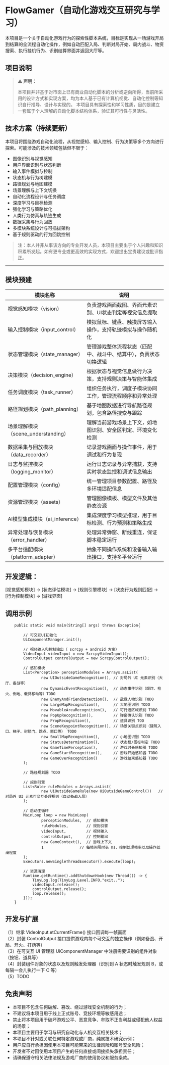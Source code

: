 # FlowGamer（自动化游戏交互研究与学习）

本项目是一个关于自动化游戏行为的探索性脚本系统，目标是实现从一场游戏开局到结算的全流程自动化操作，例如自动匹配入局、判断对局开始、局内战斗、物资搜索、执行挂机行为、识别结算界面并返回大厅等。

## 项目说明

> **⚠️ 声明：**
>
> 本项目并非基于对市面上已有商业自动化脚本的分析或逆向所得，当前所采用的设计方式和实现方案，均为本人基于已有计算机视觉、自动化控制等知识自行推导、设计与实现的。
本项目具有探索性和学习性质，目的是建立一套属于个人理解的自动化脚本结构体系，验证其可行性与灵活性。


## 技术方案（持续更新）

本项目将围绕游戏自动化流程，从视觉感知、输入控制、行为决策等多个方向进行探索。可能涉及的技术领域包括但不限于：

- 图像识别与视觉感知
- 用户界面识别与状态判断
- 输入事件模拟与控制
- 状态机与行为树建模
- 路径规划与地图建模
- 场景理解与上下文切换
- 自动化流程设计与任务调度
- 深度学习与目标检测
- 强化学习与策略优化
- 人类行为仿真与轨迹生成
- 数据采集与行为回放
- 多模块系统设计与可插拔架构
- 基于规则驱动的行为回跳控制

> 注：本人并非从事该方向的专业开发人员，本项目主要出于个人兴趣和知识积累所发起。如有更专业或更高效的实现方式，欢迎提出宝贵建议或批评指正。


---

## 模块预建

| 模块名称           | 说明                                                         |
|--------------------|--------------------------------------------------------------|
| 视觉感知模块（vision）       | 负责游戏画面截图、界面元素识别、UI状态判定等视觉信息提取                   |
| 输入控制模块（input_control） | 模拟鼠标、键盘、触摸屏等输入操作，支持轨迹模拟与操作随机化                     |
| 状态管理模块（state_manager） | 管理游戏整体流程状态（匹配中、战斗中、结算中），负责状态切换逻辑               |
| 决策模块（decision_engine）   | 根据状态与视觉信息做行为决策，支持规则决策与智能体集成                         |
| 任务调度模块（task_runner）   | 组织任务执行，调度子模块协同工作，管理流程顺序和异常处理                       |
| 路径规划模块（path_planning） | 基于地图数据进行导航路径规划，包含路径搜索与跟踪                              |
| 场景理解模块（scene_understanding） | 理解当前游戏场景上下文，如地图识别、安全区判定、环境变化检测                |
| 数据采集与回放模块（data_recorder） | 记录游戏画面与操作事件，用于调试和行为复现                                   |
| 日志与监控模块（logging_monitor） | 运行日志记录与异常捕获，支持实时状态监控和调试信息输出                         |
| 配置管理模块（config）         | 统一管理项目参数配置、路径及多环境适配信息                                   |
| 资源管理模块（assets）         | 管理图像模板、模型文件及其他静态资源                                         |
| AI模型集成模块（ai_inference） | 集成深度学习模型推理，用于目标检测、行为预测和策略生成                         |
| 异常处理与恢复模块（error_handler） | 处理异常弹窗、断线重连，保证脚本稳定运行                                     |
| 多平台适配模块（platform_adapter） | 抽象不同操作系统和设备输入输出接口，支持多平台运行                             |

  

## 开发逻辑：

[视觉感知模块] -> [状态评估模块] -> [规则引擎模块] -> [状态行为规则匹配] -> [行为控制模块] -> [游戏界面] 

## 调用示例

``` 
    public static void main(String[] args) throws Exception{
    
        // 可交互UI初始化
        UiComponentManager.init();
    
        // 视频输入和控制输出（ scrcpy + android 方案）
        VideoInput videoInput = new ScrcpyVideoInput();
        ControlOutput controlOutput = new ScrcpyControlOutput();
        
        // 感知模块
        List<Perception> perceptionModules = Arrays.asList(
                new UIOutsideGameRecognition(), // 对局外 UI 元素识别（大厅、备战等）
                new DynamicEventRecognition(),  // 动态事件识别（爆炸、枪火、倒地、载具移动等）TODO
                new EnemyAndFriendDetection(),  // 敌我人物识别 TODO
                new LargeMapRecognition(),      // 大地图识别 TODO
                new MovableAreaRecognition(),   // 可行进区域识别 TODO
                new PopUpRecognition(),         // 弹窗确认识别 TODO
                new PropRecognition(),          // 道具识别 TOD
                new SceneKeypointRecognition(), // 场景关键点识别（建筑入口、梯子、封锁门、跳点、窗口等） TODO
                new SmallMapRecognition(),      // 小地图识别 TODO
                new StatusDetermination(),      // 状态栏/图标判定 TODO
                new GameTimePerception(),       // 游戏时长感知器 TODO
                new GameStartRecognition(),     // 游戏开始感知器 TODO
                new GameOverRecognition()       // 游戏结束感知器 TODO
        );
     
        // 路径规划器 TODO
        
        // 规则引擎
        List<Rule> ruleModules = Arrays.asList(
                new UiOutsideGameRule(new UiOutsideGameControl())   // 对局外 UI 元素可交互处理规则（自动备战入局）
        );
        
        // 启动主循环
        MainLoop loop = new MainLoop(
                perceptionModules,  // 感知模块
                ruleModules,        // 规则引擎
                videoInput,         // 视频输入
                controlOutput,      // 控制输出
                new GameContext(),  // 游戏上下文
                1                // 每帧间隔时长 ms，控制处理帧率以及操作丝滑程度
        );
        Executors.newSingleThreadExecutor().execute(loop);
        
        // 资源清理
        Runtime.getRuntime().addShutdownHook(new Thread(() -> {
            TinyLog.log(TinyLog.Level.INFO,"exit..");
            videoInput.release();
            controlOutput.release();
            loop.release();
        }));
    }
``` 

## 开发与扩展

（1）继承 VideoInput.etCurrentFrame() 接口回调每一帧画面  
（2）封装 ControlOutput 接口提供游戏内每个可交互的独立操作（例如备战、开局、开火、打药等）  
（3）在可交互 UI 管理器 UiComponentManager 中注册需要识别的组件对象（按钮、道具等）  
（4）封装组件对象的状态以及规则触发处理器（识别到 A 状态时触发规则 B，或每隔一会儿执行一下 C 等）  
（5）TODO  


## 免责声明

- 本项目不包含任何破解、篡改、绕过游戏安全机制的行为；
- 不建议将本项目用于线上正式账号、竞技环境等敏感用途；
- 禁止将本项目用于破坏游戏公平、恶意竞争、牟取不正当利益或侵犯他人权益的场景；
- 本项目主要用于学习与研究自动化与人机交互相关技术；
- 本项目不针对或关联任何特定游戏或厂商，纯属技术研究示例；
- 用户应自行承担因使用本项目可能带来的法律风险和账号安全风险；
- 开发者不对因使用本项目产生的任何直接或间接损失承担责任；
- 请确保遵守相关法律法规及游戏厂商的使用协议和服务条款。